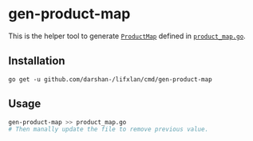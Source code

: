 # gen-product-map

This is the helper tool to generate
[`ProductMap`](https://pkg.go.dev/github.com/darshan-/lifxlan#pkg-variables)
defined in
[`product_map.go`](https://github.com/fishy/lifxlan/blob/master/product_map.go).

## Installation

```
go get -u github.com/darshan-/lifxlan/cmd/gen-product-map
```

## Usage

```sh
gen-product-map >> product_map.go
# Then manally update the file to remove previous value.
```
